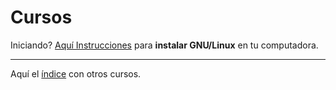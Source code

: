 Cursos
======================

Iniciando? [Aquí Instrucciones](Instalaciones_Drivers) para **instalar GNU/Linux** en tu computadora.

---

Aquí el [índice](Indice) con otros cursos.

